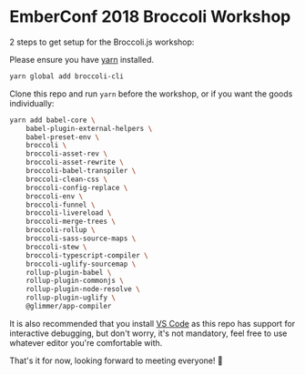 # EmberConf 2018 Broccoli Workshop

2 steps to get setup for the Broccoli.js workshop:

Please ensure you have [yarn](https://yarnpkg.com/en/docs/install) installed.

```bash
yarn global add broccoli-cli
```

Clone this repo and run `yarn` before the workshop, or if you want the goods individually:

```bash
yarn add babel-core \
    babel-plugin-external-helpers \
    babel-preset-env \
    broccoli \
    broccoli-asset-rev \
    broccoli-asset-rewrite \
    broccoli-babel-transpiler \
    broccoli-clean-css \
    broccoli-config-replace \
    broccoli-env \
    broccoli-funnel \
    broccoli-livereload \
    broccoli-merge-trees \
    broccoli-rollup \
    broccoli-sass-source-maps \
    broccoli-stew \
    broccoli-typescript-compiler \
    broccoli-uglify-sourcemap \
    rollup-plugin-babel \
    rollup-plugin-commonjs \
    rollup-plugin-node-resolve \
    rollup-plugin-uglify \
    @glimmer/app-compiler
```

It is also recommended that you install [VS Code](https://code.visualstudio.com/download) as this repo has support for
interactive debugging, but don't worry, it's not mandatory, feel free to use whatever editor you're comfortable with.

That's it for now, looking forward to meeting everyone! 🐹 
